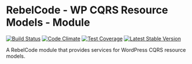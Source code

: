 # RebelCode - WP CQRS Resource Models - Module

[![Build Status](https://travis-ci.org/rebelcode/rcmod-wp-cqrs.svg?branch=master)](https://travis-ci.org/rebelcode/rcmod-wp-cqrs)
[![Code Climate](https://codeclimate.com/github/rebelcode/rcmod-wp-cqrs/badges/gpa.svg)](https://codeclimate.com/github/rebelcode/rcmod-wp-cqrs)
[![Test Coverage](https://codeclimate.com/github/rebelcode/rcmod-wp-cqrs/badges/coverage.svg)](https://codeclimate.com/github/rebelcode/rcmod-wp-cqrs/coverage)
[![Latest Stable Version](https://poser.pugx.org/rebelcode/rcmod-wp-cqrs/version)](https://packagist.org/packages/rebelcode/rcmod-wp-cqrs)

A RebelCode module that provides services for WordPress CQRS resource models.

